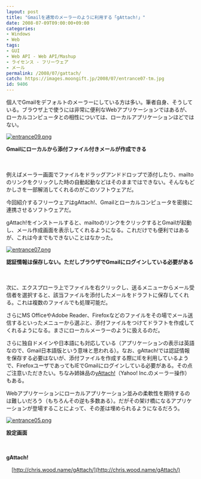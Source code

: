 ```yaml
---
layout: post
title: "Gmailを通常のメーラーのように利用する「gAttach!」"
date: 2008-07-09T09:00:00+09:00
categories:
- Windows
- Web
tags: 
- GUI
- Web API - Web API/Mashup
- ライセンス - フリーウェア
- メール
permalink: /2008/07/gattach/
catch: https://images.moongift.jp/2008/07/entrance07-tm.jpg
id: 9406
---
```

個人でGmailをデフォルトのメーラーにしている方は多い。筆者自身、そうしている。ブラウザ上で使うには非常に便利なWebアプリケーションではあるが、ローカルコンピュータとの相性については、ローカルアプリケーションほどではない。

  

[![entrance09.png](https://images.moongift.jp/2008/07/entrance09-tm.jpg)](https://images.moongift.jp/2008/07/entrance09.jpg)  
  
**Gmailにローカルから添付ファイル付きメールが作成できる**

  

　

  

例えばメーラー画面でファイルをドラッグアンドドロップで添付したり、mailtoのリンクをクリックした時の自動起動などはそのままではできない。そんなもどかしさを一部解消してくれるのがこのソフトウェアだ。

  

今回紹介するフリーウェアはgAttach!、Gmailとローカルコンピュータを密接に連携させるソフトウェアだ。

  
  
<!--more-->  

gAttach!をインストールすると、mailtoのリンクをクリックするとGmailが起動し、メール作成画面を表示してくれるようになる。これだけでも便利ではあるが、これは今までもできないことはなかった。

  

[![entrance07.png](https://images.moongift.jp/2008/07/entrance07-tm.jpg)](https://images.moongift.jp/2008/07/entrance07.jpg)  
  
**認証情報は保存しない。ただしブラウザでGmailにログインしている必要がある**

  

　

  

次に、エクスプローラ上でファイルを右クリックし、送るメニューからメール受信者を選択すると、該当ファイルを添付したメールをドラフトに保存してくれる。これは複数のファイルでも処理可能だ。

  

さらにMS OfficeやAdobe Reader、Firefoxなどのファイルをその場でメール送信するといったメニューから選ぶと、添付ファイルをつけてドラフトを作成してくれるようになる。まさにローカルメーラーのように扱えるのだ。

  

さらに独自ドメインや日本語にも対応している（アプリケーションの表示は英語なので、Gmail日本語版という意味と思われる）。なお、gAttach!では認証情報を保存する必要はないが、添付ファイルを作成する際にIEを利用しているようで、FirefoxユーザであってもIEでGmailにログインしている必要がある。その点ご注意いただきたい。ちなみ姉妹品の[yAttach!](http://chris.wood.name/yAttach/)（Yahoo! Inc.のメーラー操作）もある。

  

Webアプリケーションにローカルアプリケーション並みの柔軟性を期待するのは難しいだろう（もちろんその逆も多数ある）。だがその架け橋になるアプリケーションが登場することによって、その差は埋められるようになるだろう。

  

[![entrance05.png](https://images.moongift.jp/2008/07/entrance05-tm.jpg)](https://images.moongift.jp/2008/07/entrance05.jpg)  
  
**設定画面**

  

　

  

**gAttach!**  
  
　[http://chris.wood.name/gAttach/](http://chris.wood.name/gAttach/)

  
